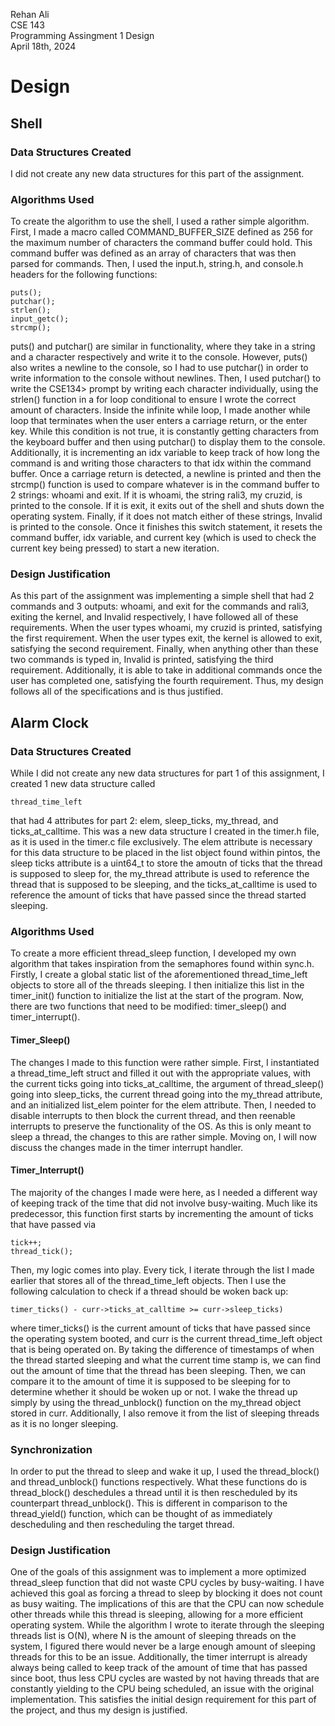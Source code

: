 Rehan Ali<br>
CSE 143<br>
Programming Assingment 1 Design <br>
April 18th, 2024<br>

# Design

## Shell

### Data Structures Created

I did not create any new data structures for this part of the assignment. 

### Algorithms Used

To create the algorithm to use the shell, I used a rather simple algorithm. First, I made a macro called COMMAND\_BUFFER\_SIZE defined as 256 for the maximum number of characters the command buffer could hold. This command buffer was defined as an array of characters that was then parsed for commands. Then, I used the input.h, string.h, and console.h headers for the following functions:
```
puts();
putchar();
strlen();
input_getc();
strcmp();
```  
puts() and putchar() are similar in functionality, where they take in a string and a character respectively and write it to the console. However, puts() also writes a newline to the console, so I had to use putchar() in order to write information to the console without newlines. Then, I used putchar() to write the CSE134> prompt by writing each character individually, using the strlen() function in a for loop conditional to ensure I wrote the correct amount of characters. Inside the infinite while loop, I made another while loop that terminates when the user enters a carriage return, or the enter key. While this condition is not true, it is constantly getting characters from the keyboard buffer and then using putchar() to display them to the console. Additionally, it is incrementing an idx variable to keep track of how long the command is and writing those characters to that idx within the command buffer. Once a carriage return is detected, a newline is printed and then the strcmp() function is used to compare whatever is in the command buffer to 2 strings: whoami and exit. If it is whoami, the string rali3, my cruzid, is printed to the console. If it is exit, it exits out of the shell and shuts down the operating system. Finally, if it does not match either of these strings, Invalid is printed to the console. Once it finishes this switch statement, it resets the command buffer, idx variable, and current key (which is used to check the current key being pressed) to start a new iteration.   

### Design Justification

As this part of the assignment was implementing a simple shell that had 2 commands and 3 outputs: whoami, and exit for the commands and rali3, exiting the kernel, and Invalid respectively, I have followed all of these requirements. When the user types whoami, my cruzid is printed, satisfying the first requirement. When the user types exit, the kernel is allowed to exit, satisfying the second requirement. Finally, when anything other than these two commands is typed in, Invalid is printed, satisfying the third requirement. Additionally, it is able to take in additional commands once the user has completed one, satisfying the fourth requirement. Thus, my design follows all of the specifications and is thus justified.  
## Alarm Clock 
### Data Structures Created

While I did not create any new data structures for part 1 of this assignment, I created 1 new data structure called 
```
thread_time_left
```
that had 4 attributes for part 2: elem, sleep\_ticks, my\_thread, and ticks\_at\_calltime. This was a new data structure I created in the timer.h file, as it is used in the timer.c file exclusively. The elem attribute is necessary for this data structure to be placed in the list object found within pintos, the sleep ticks attribute is a uint64\_t to store the amoutn of ticks that the thread is supposed to sleep for, the my\_thread attribute is used to reference the thread that is supposed to be sleeping, and the ticks\_at\_calltime is used to reference the amount of ticks that have passed since the thread started sleeping. 

### Algorithms Used

To create a more efficient thread\_sleep function, I developed my own algorithm that takes inspiration from the semaphores found within sync.h. Firstly, I create a global static list of the aforementioned thread\_time\_left objects to store all of the threads sleeping. I then initialize this list in the timer\_init() function to initialize the list at the start of the program. Now, there are two functions that need to be modified: timer\_sleep() and timer\_interrupt(). 

#### Timer\_Sleep()

The changes I made to this function were rather simple. First, I instantiated a thread\_time\_left struct and filled it out with the appropriate values, with the current ticks going into ticks\_at\_calltime, the argument of thread\_sleep() going into sleep\_ticks, the current thread going into the my\_thread attribute, and an initialized list\_elem pointer for the elem attribute. Then, I needed to disable interrupts to then block the current thread, and then reenable interrupts to preserve the functionality of the OS. As this is only meant to sleep a thread, the changes to this are rather simple. Moving on, I will now discuss the changes made in the timer interrupt handler.

#### Timer\_Interrupt()
The majority of the changes I made were here, as I needed a different way of keeping track of the time that did not involve busy-waiting. Much like its predecessor, this function first starts by incrementing the amount of ticks that have passed via 
```
tick++; 
thread_tick();
``` 
Then, my logic comes into play. Every tick, I iterate through the list I made earlier that stores all of the thread\_time\_left objects. Then I use the following calculation to check if a thread should be woken back up:
```
timer_ticks() - curr->ticks_at_calltime >= curr->sleep_ticks)
``` 
where timer\_ticks() is the current amount of ticks that have passed since the operating system booted, and curr is the current thread\_time\_left object that is being operated on. By taking the difference of timestamps of when the thread started sleeping and what the current time stamp is, we can find out the amount of time that the thread has been sleeping. Then, we can compare it to the amount of time it is supposed to be sleeping for to determine whether it should be woken up or not. I wake the thread up simply by using the thread\_unblock() function on the my\_thread object stored in curr. Additionally, I also remove it from the list of sleeping threads as it is no longer sleeping. 

### Synchronization 

In order to put the thread to sleep and wake it up, I used the thread\_block() and thread\_unblock() functions respectively. What these functions do is thread\_block() deschedules a thread until it is then rescheduled by its counterpart thread\_unblock(). This is different in comparison to the thread\_yield() function, which can be thought of as immediately descheduling and then rescheduling the target thread.

### Design Justification

One of the goals of this assignment was to implement a more optimized thread\_sleep function that did not waste CPU cycles by busy-waiting. I have achieved this goal as forcing a thread to sleep by blocking it does not count as busy waiting. The implications of this are that the CPU can now schedule other threads while this thread is sleeping, allowing for a more efficient operating system. While the algorithm I wrote to iterate through the sleeping threads list is O(N), where N is the amount of sleeping threads on the system, I figured there would never be a large enough amount of sleeping threads for this to be an issue. Additionally, the timer interrupt is already always being called to keep track of the amount of time that has passed since boot, thus less CPU cycles are wasted by not having threads that are constantly yielding to the CPU being scheduled, an issue with the original implementation. This satisfies the initial design requirement for this part of the project, and thus my design is justified. 
